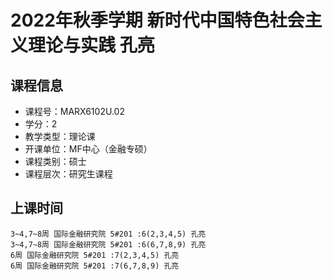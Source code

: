 # 2022年秋季学期 新时代中国特色社会主义理论与实践 孔亮






## 课程信息

- 课程号：MARX6102U.02
- 学分：2
- 教学类型：理论课
- 开课单位：MF中心（金融专硕）
- 课程类别：硕士
- 课程层次：研究生课程

## 上课时间

```
3~4,7~8周 国际金融研究院 5#201 :6(2,3,4,5) 孔亮
3~4,7~8周 国际金融研究院 5#201 :6(6,7,8,9) 孔亮
6周 国际金融研究院 5#201 :7(2,3,4,5) 孔亮
6周 国际金融研究院 5#201 :7(6,7,8,9) 孔亮
```

